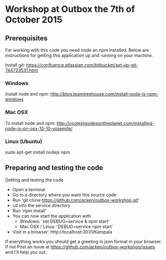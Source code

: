 # Workshop at Outbox the 7th of October 2015

## Prerequisites

For working with this code you need node an npm installed. Below are instructions for getting this application up and running on your machine.

Install git: https://confluence.atlassian.com/bitbucket/set-up-git-744723531.html

### Windows
Install node and npm: http://blog.teamtreehouse.com/install-node-js-npm-windows

### Mac OSX
To install node and npm: http://coolestguidesontheplanet.com/installing-node-js-on-osx-10-10-yosemite/

### Linux (Ubuntu)
sudo apt-get install nodejs npm

## Preparing and testing the code

Getting and testing the code
* Open a terminal
* Go to a directory where you want this source code
* Run 'git clone https://github.com/acken/outbox-workshop.git'
* cd into the service directory
* Run 'npm install'
* You can now start the application with
    * Windows: 'set DEBUG=service & npm start'
    * Mac OSX / Linux: 'DEBUG=service npm start'
* Visit in a browser: http://localhost:3031/Kampala

If everything works you should get a greeting in json format in your browser. If not Post an issue at https://github.com/acken/outbox-workshop/issues and I'll help you out.
